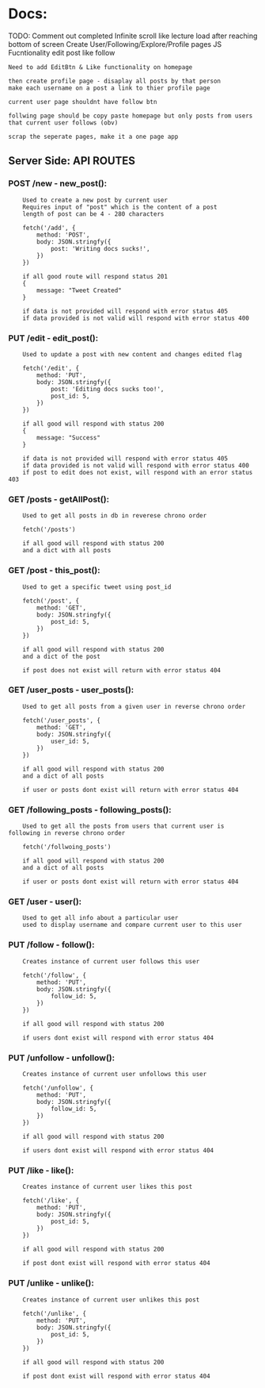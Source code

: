 # Docs:

TODO: Comment out completed
    <!-- change all docs to just return full dataset -->
    <!-- no 10 post per page -->
        Infinite scroll like lecture
        load after reaching bottom of screen
    <!-- make a bunch of fake posts/users and real superuser -->
    <!-- log in and test -->
    <!-- Create Admin page -->
    Create User/Following/Explore/Profile pages
        JS Fucntionality
    <!-- new post -->
        edit post
    <!-- comments -->
        like
        follow

    Need to add EditBtn & Like functionality on homepage

    then create profile page - disaplay all posts by that person
    make each username on a post a link to thier profile page

    current user page shouldnt have follow btn

    follwing page should be copy paste homepage but only posts from users that current user follows (obv)

    scrap the seperate pages, make it a one page app 



## Server Side: API ROUTES
### POST /new - new_post():
        Used to create a new post by current user
        Requires input of "post" which is the content of a post
        length of post can be 4 - 280 characters
        
        fetch('/add', {
            method: 'POST',
            body: JSON.stringfy({
                post: 'Writing docs sucks!',
            })
        })

        if all good route will respond status 201
        {
            message: "Tweet Created"
        }

        if data is not provided will respond with error status 405
        if data provided is not valid will respond with error status 400
    
### PUT /edit - edit_post():
        Used to update a post with new content and changes edited flag

        fetch('/edit', {
            method: 'PUT',
            body: JSON.stringfy({
                post: 'Editing docs sucks too!',
                post_id: 5,
            })
        })

        if all good will respond with status 200
        {
            message: "Success"
        }

        if data is not provided will respond with error status 405
        if data provided is not valid will respond with error status 400
        if post to edit does not exist, will respond with an error status 403

### GET /posts - getAllPost():
        Used to get all posts in db in reverese chrono order

        fetch('/posts')

        if all good will respond with status 200
        and a dict with all posts

### GET /post - this_post(): 
        Used to get a specific tweet using post_id

        fetch('/post', {
            method: 'GET',
            body: JSON.stringfy({
                post_id: 5,
            })
        })

        if all good will respond with status 200
        and a dict of the post

        if post does not exist will return with error status 404

### GET /user_posts - user_posts():
        Used to get all posts from a given user in reverse chrono order

        fetch('/user_posts', {
            method: 'GET',
            body: JSON.stringfy({
                user_id: 5,
            })
        })

        if all good will respond with status 200
        and a dict of all posts

        if user or posts dont exist will return with error status 404

### GET /following_posts - following_posts():
        Used to get all the posts from users that current user is following in reverse chrono order

        fetch('/follwoing_posts')

        if all good will respond with status 200
        and a dict of all posts

        if user or posts dont exist will return with error status 404

### GET /user - user():
        Used to get all info about a particular user
        used to display username and compare current user to this user

### PUT /follow - follow():
        Creates instance of current user follows this user

        fetch('/follow', {
            method: 'PUT',
            body: JSON.stringfy({
                follow_id: 5,
            })
        })

        if all good will respond with status 200

        if users dont exist will respond with error status 404

### PUT /unfollow - unfollow():
        Creates instance of current user unfollows this user

        fetch('/unfollow', {
            method: 'PUT',
            body: JSON.stringfy({
                follow_id: 5,
            })
        })

        if all good will respond with status 200

        if users dont exist will respond with error status 404

### PUT /like - like():
        Creates instance of current user likes this post

        fetch('/like', {
            method: 'PUT',
            body: JSON.stringfy({
                post_id: 5,
            })
        })

        if all good will respond with status 200

        if post dont exist will respond with error status 404

### PUT /unlike - unlike():
        Creates instance of current user unlikes this post

        fetch('/unlike', {
            method: 'PUT',
            body: JSON.stringfy({
                post_id: 5,
            })
        })

        if all good will respond with status 200

        if post dont exist will respond with error status 404